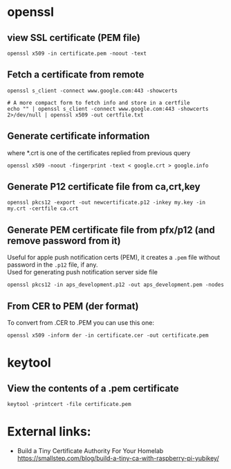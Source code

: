 # openssl
## view SSL certificate (PEM file)
```
openssl x509 -in certificate.pem -noout -text
```

## Fetch a certificate from remote
```
openssl s_client -connect www.google.com:443 -showcerts

# A more compact form to fetch info and store in a certfile
echo "" | openssl s_client -connect www.google.com:443 -showcerts 2>/dev/null | openssl x509 -out certfile.txt
```
## Generate certificate information
where *.crt is one of the certificates replied from previous query
```
openssl x509 -noout -fingerprint -text < google.crt > google.info
```
## Generate P12 certificate file from ca,crt,key
```
openssl pkcs12 -export -out newcertificate.p12 -inkey my.key -in my.crt -certfile ca.crt
```
## Generate PEM certificate file from pfx/p12 (and remove password from it)
Useful for apple push notification certs (PEM), it creates a `.pem` file without password in the `.p12` file, if any.<br>
Used for generating push notification server side file
```
openssl pkcs12 -in aps_development.p12 -out aps_development.pem -nodes
```
## From CER to PEM (der format)
To convert from .CER to .PEM you can use this one:
```
openssl x509 -inform der -in certificate.cer -out certificate.pem
```

# keytool
## View the contents of a .pem certificate

```
keytool -printcert -file certificate.pem
```


# External links:
- Build a Tiny Certificate Authority For Your Homelab  
    https://smallstep.com/blog/build-a-tiny-ca-with-raspberry-pi-yubikey/  
